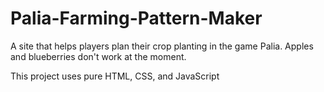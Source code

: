 # Palia-Farming-Pattern-Maker
A site that helps players plan their crop planting in the game Palia. Apples and blueberries don't work at the moment.

This project uses pure HTML, CSS, and JavaScript
